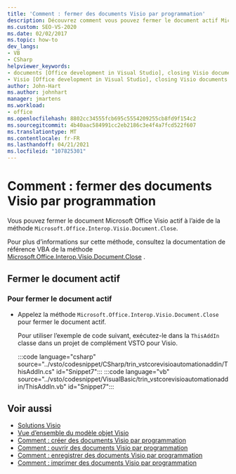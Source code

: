 ```yaml
---
title: 'Comment : fermer des documents Visio par programmation'
description: Découvrez comment vous pouvez fermer le document actif Microsoft Office Visio à l’aide de l' Microsoft.Office.Interop.Visio.Document. Méthode Close.
ms.custom: SEO-VS-2020
ms.date: 02/02/2017
ms.topic: how-to
dev_langs:
- VB
- CSharp
helpviewer_keywords:
- documents [Office development in Visual Studio], closing Visio documents
- Visio [Office development in Visual Studio], closing Visio documents
author: John-Hart
ms.author: johnhart
manager: jmartens
ms.workload:
- office
ms.openlocfilehash: 8802cc34555fcb695c5554209255cb8fd9f154c2
ms.sourcegitcommit: 4b40aac584991cc2eb2186c3e4f4a7fcd522f607
ms.translationtype: MT
ms.contentlocale: fr-FR
ms.lasthandoff: 04/21/2021
ms.locfileid: "107825301"
---
```

# <a name="how-to-programmatically-close-visio-documents"></a>Comment : fermer des documents Visio par programmation
  Vous pouvez fermer le document Microsoft Office Visio actif à l’aide de la méthode `Microsoft.Office.Interop.Visio.Document.Close`.

 Pour plus d’informations sur cette méthode, consultez la documentation de référence VBA de la méthode [Microsoft.Office.Interop.Visio.Document.Close](/office/vba/api/Visio.Document.Close) .

## <a name="close-the-active-document"></a>Fermer le document actif

### <a name="to-close-the-active-document"></a>Pour fermer le document actif

- Appelez la méthode `Microsoft.Office.Interop.Visio.Document.Close` pour fermer le document actif.

     Pour utiliser l’exemple de code suivant, exécutez-le dans la `ThisAddIn` classe dans un projet de complément VSTO pour Visio.

     :::code language="csharp" source="../vsto/codesnippet/CSharp/trin_vstcorevisioautomationaddin/ThisAddIn.cs" id="Snippet7":::
     :::code language="vb" source="../vsto/codesnippet/VisualBasic/trin_vstcorevisioautomationaddin/ThisAddIn.vb" id="Snippet7":::

## <a name="see-also"></a>Voir aussi
- [Solutions Visio](../vsto/visio-solutions.md)
- [Vue d’ensemble du modèle objet Visio](../vsto/visio-object-model-overview.md)
- [Comment : créer des documents Visio par programmation](../vsto/how-to-programmatically-create-new-visio-documents.md)
- [Comment : ouvrir des documents Visio par programmation](../vsto/how-to-programmatically-open-visio-documents.md)
- [Comment : enregistrer des documents Visio par programmation](../vsto/how-to-programmatically-save-visio-documents.md)
- [Comment : imprimer des documents Visio par programmation](../vsto/how-to-programmatically-print-visio-documents.md)
